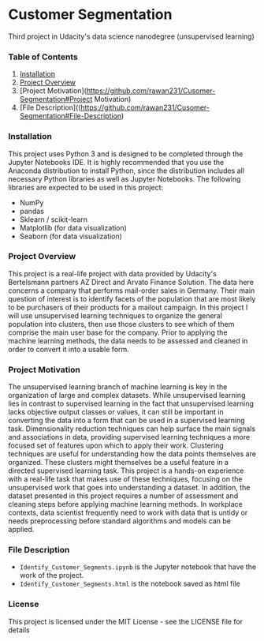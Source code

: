 # Customer Segmentation
Third project in Udacity's data science nanodegree (unsupervised learning)

### Table of Contents
1. [Installation](https://github.com/rawan231/Cusomer-Segmentation#Installation)
2. [Project Overview](https://github.com/rawan231/Cusomer-Segmentation#Project-Overview)
3. [Project Motivation](https://github.com/rawan231/Cusomer-Segmentation#Project Motivation)
4. [File Description]((https://github.com/rawan231/Cusomer-Segmentation#File-Description)

### Installation
This project uses Python 3 and is designed to be completed through the Jupyter Notebooks IDE. It is highly recommended that you use the Anaconda distribution to install Python, since the distribution includes all necessary Python libraries as well as Jupyter Notebooks. The following libraries are expected to be used in this project:

* NumPy
* pandas
* Sklearn / scikit-learn
* Matplotlib (for data visualization)
* Seaborn (for data visualization)

### Project Overview
This project is a real-life project with data provided by Udacity's Bertelsmann partners AZ Direct and Arvato Finance Solution. The data here concerns a company that performs mail-order sales in Germany. Their main question of interest is to identify facets of the population that are most likely to be purchasers of their products for a mailout campaign. In this project I will use unsupervised learning techniques to organize the general population into clusters, then use those clusters to see which of them comprise the main user base for the company. Prior to applying the machine learning methods, the data needs to be assessed and cleaned in order to convert  it into a usable form.



### Project Motivation
The unsupervised learning branch of machine learning is key in the organization of large and complex datasets. While unsupervised learning lies in contrast to supervised learning in the fact that unsupervised learning lacks objective output classes or values, it can still be important in converting the data into a form that can be used in a supervised learning task. Dimensionality reduction techniques can help surface the main signals and associations in data, providing supervised learning techniques a more focused set of features upon which to apply their work. Clustering techniques are useful for understanding how the data points themselves are organized. These clusters might themselves be a useful feature in a directed supervised learning task. This project is a hands-on experience with a real-life task that makes use of these techniques, focusing on the unsupervised work that goes into understanding a dataset.
In addition, the dataset presented in this project requires a number of assessment and cleaning steps before applying machine learning methods. In workplace contexts, data scientist frequently need to work with data that is untidy or needs preprocessing before standard algorithms and models can be applied.

### File Description
- `Identify_Customer_Segments.ipynb` is the Jupyter notebook that have the work of the project.
- `Identify_Customer_Segments.html` is the notebook saved as html file


### License
This project is licensed under the MIT License - see the LICENSE file for details
